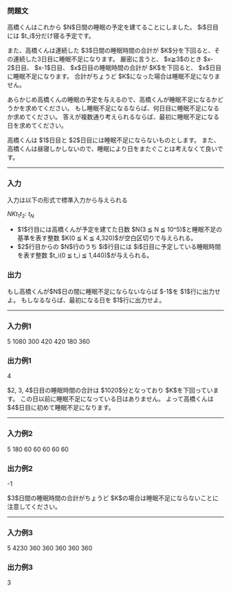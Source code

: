 
<div>

<div>

<div>

<section>

### **問題文**

<p>
高橋くんはこれから $N$日間の睡眠の予定を建てることにしました。
$i$日目には $t_i$分だけ寝る予定です。
</p>

<p>
また、高橋くんは連続した $3$日間の睡眠時間の合計が $K$分を下回ると、その連続した3日目に睡眠不足になります。
厳密に言うと、 $x≧3$のとき $x-2$日目、 $x-1$日目、 $x$日目の睡眠時間の合計が $K$を下回ると、 $x$日目に睡眠不足になります。
合計がちょうど $K$になった場合は睡眠不足になりません。
</p>

<p>
あらかじめ高橋くんの睡眠の予定を与えるので、高橋くんが睡眠不足になるかどうかを求めてください。
もし睡眠不足になるならば、何日目に睡眠不足になるか求めてください。
答えが複数通り考えられるならば、最初に睡眠不足になる日を求めてください。
</p>

<p>
高橋くんは $1$日目と $2$日目には睡眠不足にならないものとします。
また、高橋くんは昼寝しかしないので、睡眠により日をまたぐことは考えなくて良いです。
</p>

</section>

</div>

---

<div>

<div>

<section>

### **入力**

<p>
入力は以下の形式で標準入力から与えられる
</p>

<div>

$N$$K$$t_1$$t_2$:
$t_N$
</div>

<ul>

<li>
$1$行目には高橋くんが予定を建てた日数 $N(3 ≦ N ≦ 10^5)$と睡眠不足の基準を表す整数 $K(0 ≦ K ≦ 4,320)$が空白区切りで与えられる。
</li>

<li>
$2$行目からの $N$行のうち $i$行目には $i$日目に予定している睡眠時間を表す整数 $t_i(0 ≦ t_i ≦ 1,440)$が与えられる。
</li>

</ul>

</section>

</div>

<div>

<section>

### **出力**

<p>
もし高橋くんが$N$日の間に睡眠不足にならないならば $-1$を $1$行に出力せよ。
もしなるならば、最初になる日を $1$行に出力せよ。
</p>

</section>

</div>

</div>

---

<div>

<section>

### **入力例1**

<div>

5 1080
300
420
420
180
360

</div>

</section>

</div>

<div>

<section>

### **出力例1**

<div>

4

</div>

<p>
$2, 3, 4$日目の睡眠時間の合計は $1020$分となっており $K$を下回っています。
この日以前に睡眠不足になっている日はありません。
よって高橋くんは $4$日目に初めて睡眠不足になります。
</p>

</section>

</div>

---

<div>

<section>

### **入力例2**

<div>

5 180
60
60
60
60
60

</div>

</section>

</div>

<div>

<section>

### **出力例2**

<div>

-1

</div>

<p>
$3$日間の睡眠時間の合計がちょうど $K$の場合は睡眠不足にならないことに注意してください。
</p>

</section>

</div>

---

<div>

<section>

### **入力例3**

<div>

5 4230
360
360
360
360
360

</div>

</section>

</div>

<div>

<section>

### **出力例3**

<div>

3

</div>

</section>

</div>

</div>

</div>
